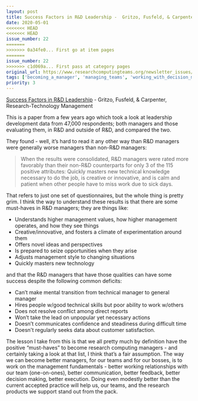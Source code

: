 ```yaml
---
layout: post
title: Success Factors in R&D Leadership -  Gritzo, Fusfeld, & Carpenter, Research-Technology Management
date: 2020-05-01
<<<<<<< HEAD
<<<<<<< HEAD
issue_number: 22
=======
>>>>>>> 0a34fe0... First go at item pages
=======
issue_number: 22
>>>>>>> c1d069a... First pass at category pages
original_url: https://www.researchcomputingteams.org/newsletter_issues/0022
tags: ['becoming_a_manager', 'managing_teams', 'working_with_decision_makers']
priority: 3
---
```


<!-- markdownlint-disable MD033 -->
<!-- markdownlint-disable MD041 -->
<!-- markdownlint-disable MD049 -->

[Success Factors in R&D Leadership](https://www.tandfonline.com/doi/full/10.1080/08956308.2017.1325683) -  Gritzo, Fusfeld, & Carpenter, Research-Technology Management

This is a paper from a few years ago which took a look at leadership development data from 47,000 respondents; both managers and those evaluating them, in R&D and outside of R&D, and compared the two.

They found - well, it’s hard to read it any other way than  R&D managers were generally worse managers than non-R&D managers:


> When the results were consolidated, R&D managers were rated more favorably than their non-R&D counterparts for only 3 of the 115 positive attributes: Quickly masters new technical knowledge necessary to do the job, is creative or innovative, and is calm and patient when other people have to miss work due to sick days.

That refers to just one set of questionnaires, but the whole thing is pretty grim.  I think the way to understand these results is that there are some must-haves in R&D managers; they are things like:


- Understands higher management values, how higher management operates, and how they see things
- Creative/innovative, and fosters a climate of experimentation around them
- Offers novel ideas and perspectives
- Is prepared to seize opportunities when they arise
- Adjusts management style to changing situations
- Quickly masters new technology

and that the R&D managers that have those qualities can have some success despite the following common deficits:


- Can’t make mental transition from technical manager to general manager
- Hires people w/good technical skills but poor ability to work w/others
- Does not resolve conflict among direct reports
- Won’t take the lead on unpopular yet necessary actions
- Doesn’t communicates confidence and steadiness during difficult time
- Doesn't regularly seeks data about customer satisfaction.

The lesson I take from this is that we all pretty much by definition have the positive “must-haves” to become research computing managers - and certainly taking a look at that list, I think that’s a fair assumption.  The way we can become better managers, for our teams and for our bosses, is to work on the management fundamentals - better working relationships with our team (one-on-ones), better communication, better feedback, better decision making, better execution.  Doing even modestly better than the current accepted practice will help us, our teams, and the research products we support stand out from the pack.

